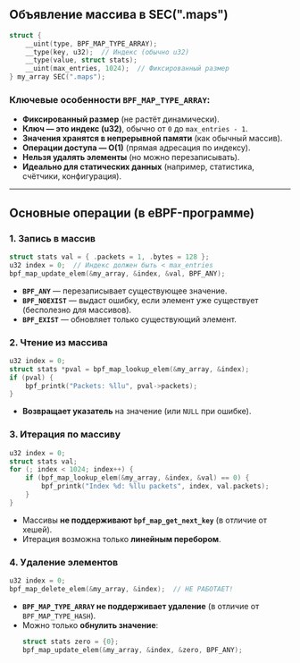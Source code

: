 ## **Объявление массива в SEC(".maps")**
```c
struct {
    __uint(type, BPF_MAP_TYPE_ARRAY);
    __type(key, u32);  // Индекс (обычно u32)
    __type(value, struct stats);
    __uint(max_entries, 1024);  // Фиксированный размер
} my_array SEC(".maps");
```

### **Ключевые особенности `BPF_MAP_TYPE_ARRAY`:**
- **Фиксированный размер** (не растёт динамически).
- **Ключ — это индекс (u32)**, обычно от `0` до `max_entries - 1`.
- **Значения хранятся в непрерывной памяти** (как обычный массив).
- **Операции доступа — O(1)** (прямая адресация по индексу).
- **Нельзя удалять элементы** (но можно перезаписывать).
- **Идеально для статических данных** (например, статистика, счётчики, конфигурация).

---

## **Основные операции (в eBPF-программе)**

### **1. Запись в массив**
```c
struct stats val = { .packets = 1, .bytes = 128 };
u32 index = 0;  // Индекс должен быть < max_entries
bpf_map_update_elem(&my_array, &index, &val, BPF_ANY);
```
- **`BPF_ANY`** — перезаписывает существующее значение.
- **`BPF_NOEXIST`** — выдаст ошибку, если элемент уже существует (бесполезно для массивов).
- **`BPF_EXIST`** — обновляет только существующий элемент.

### **2. Чтение из массива**
```c
u32 index = 0;
struct stats *pval = bpf_map_lookup_elem(&my_array, &index);
if (pval) {
    bpf_printk("Packets: %llu", pval->packets);
}
```
- **Возвращает указатель** на значение (или `NULL` при ошибке).

### **3. Итерация по массиву**
```c
u32 index = 0;
struct stats val;
for (; index < 1024; index++) {
    if (bpf_map_lookup_elem(&my_array, &index, &val) == 0) {
        bpf_printk("Index %d: %llu packets", index, val.packets);
    }
}
```
- Массивы **не поддерживают `bpf_map_get_next_key`** (в отличие от хешей).
- Итерация возможна только **линейным перебором**.

### **4. Удаление элементов**
```c
u32 index = 0;
bpf_map_delete_elem(&my_array, &index);  // НЕ РАБОТАЕТ!
```
- **`BPF_MAP_TYPE_ARRAY` не поддерживает удаление** (в отличие от `BPF_MAP_TYPE_HASH`).
- Можно только **обнулить значение**:
  ```c
  struct stats zero = {0};
  bpf_map_update_elem(&my_array, &index, &zero, BPF_ANY);
  ```

